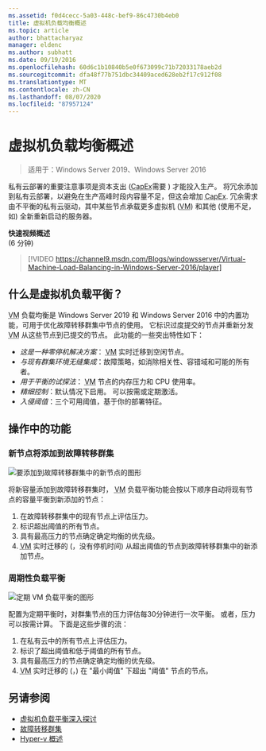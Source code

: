```yaml
---
ms.assetid: f0d4cecc-5a03-448c-bef9-86c4730b4eb0
title: 虚拟机负载均衡概述
ms.topic: article
author: bhattacharyaz
manager: eldenc
ms.author: subhatt
ms.date: 09/19/2016
ms.openlocfilehash: 60d6c1b10840b5e0f673099c71b72033178aeb2d
ms.sourcegitcommit: dfa48f77b751dbc34409aced628eb2f17c912f08
ms.translationtype: MT
ms.contentlocale: zh-CN
ms.lasthandoff: 08/07/2020
ms.locfileid: "87957124"
---
```

# <a name="virtual-machine-load-balancing-overview"></a>虚拟机负载均衡概述

> 适用于：Windows Server 2019、Windows Server 2016

私有云部署的重要注意事项是资本支出 (<abbr title="资本支出">CapEx</abbr>需要 ) 才能投入生产。 将冗余添加到私有云部署，以避免在生产高峰时段内容量不足，但这会增加 <abbr title="资本支出">CapEx</abbr>. 冗余需求由不平衡的私有云驱动，其中某些节点承载更多虚拟机 (<abbr title="虚拟机">VM</abbr>) 和其他 (使用不足，如) 全新重新启动的服务器。

<strong>快速视频概述</strong><br> (6 分钟) <br>
> [!VIDEO https://channel9.msdn.com/Blogs/windowsserver/Virtual-Machine-Load-Balancing-in-Windows-Server-2016/player]

## <a name="what-is-virtual-machine-load-balancing"></a><a id="what-is-vm-load-balancing"></a>什么是虚拟机负载平衡？
<abbr title="虚拟机">VM</abbr> 负载均衡是 Windows Server 2019 和 Windows Server 2016 中的内置功能，可用于优化故障转移群集中节点的使用。 它标识过度提交的节点并重新分发 <abbr title="虚拟机">VM</abbr> 从这些节点到已提交的节点。 此功能的一些突出特性如下：

* *这是一种零停机解决方案*： <abbr title="虚拟机">VM</abbr> 实时迁移到空闲节点。
* *与现有群集环境无缝集成*：故障策略，如消除相关性、容错域和可能的所有者。
* *用于平衡的试探法*： <abbr title="虚拟机">VM</abbr> 节点的内存压力和 CPU 使用率。
* *精细控制*：默认情况下启用。 可以按需或定期激活。
* *入侵阈值*：三个可用阈值，基于你的部署特征。

## <a name="the-feature-in-action"></a><a id="feature-in-action"></a>操作中的功能
### <a name="a-new-node-is-added-to-your-failover-cluster"></a><a id="new-node-added"></a>新节点将添加到故障转移群集
![要添加到故障转移群集中的新节点的图形](media/vm-load-balancing/overview-VM-load-balancing-1.png)

将新容量添加到故障转移群集时， <abbr title="虚拟机">VM</abbr> 负载平衡功能会按以下顺序自动将现有节点的容量平衡到新添加的节点：

1. 在故障转移群集中的现有节点上评估压力。
2. 标识超出阈值的所有节点。
3. 具有最高压力的节点确定确定均衡的优先级。
4. <abbr title="虚拟机">VM</abbr> 实时迁移的 (，没有停机时间) 从超出阈值的节点到故障转移群集中的新添加节点。

### <a name="recurring-load-balancing"></a><a id="recurring-load-balancing"></a>周期性负载平衡
![定期 VM 负载平衡的图形](media/vm-load-balancing/overview-VM-load-balancing-2.png)

配置为定期平衡时，对群集节点的压力评估每30分钟进行一次平衡。 或者，压力可以按需计算。 下面是这些步骤的流：

1. 在私有云中的所有节点上评估压力。
2. 标识了超出阈值和低于阈值的所有节点。
3. 具有最高压力的节点确定确定均衡的优先级。
4. <abbr title="虚拟机">VM</abbr> 实时迁移的 (，) 在 "最小阈值" 下超出 "阈值" 节点的节点。

## <a name="see-also"></a>另请参阅
* [虚拟机负载平衡深入探讨](vm-load-balancing-deep-dive.md)
* [故障转移群集](failover-clustering-overview.md)
* [Hyper-v 概述](../virtualization/hyper-v/Hyper-V-on-Windows-Server.md)
